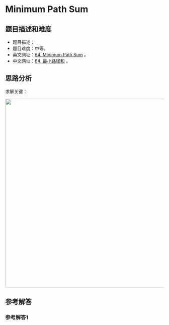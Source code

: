 # Minimum Path Sum

## 题目描述和难度
+ 题目描述：
+ 题目难度：中等。
+ 英文网址：[64. Minimum Path Sum](https://leetcode.com/problems/minimum-path-sum/description/)  。
+ 中文网址：[64. 最小路径和](https://leetcode-cn.com/problems/minimum-path-sum/description/)  。
## 思路分析
求解关键：

<img src="https://liweiwei1419.github.io/images/leetcode-solution/" width="600">

## 参考解答
### 参考解答1

```java

```